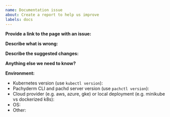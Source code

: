 ```yaml
---
name: Documentation issue
about: Create a report to help us improve
labels: docs
---
```

<!-- This form is for documentation issues! 

If you're looking for help, please check:

Docs: http://docs.pachyderm.com
Slack: http://slack.pachyderm.io/

-->

**Provide a link to the page with an issue:**

**Describe what is wrong:**

**Describe the suggested changes:**

**Anything else we need to know?**

**Environment:**
- Kubernetes version (use `kubectl version`):
- Pachyderm CLI and pachd server version (use `pachctl version`):
- Cloud provider (e.g. aws, azure, gke) or local deployment (e.g. minikube vs dockerized k8s):
- OS:
- Other:
